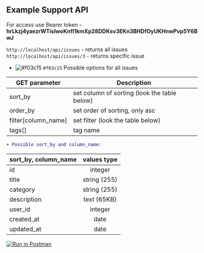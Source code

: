 ## Example Support API

For access use Bearer token - **hrLkzj4yaezrWTisIwoKnfI1kmXp28DDKsv3EKn3BHDfOyUKHnwPvp5Y6BwJ**

`http://localhost/api/issues` - returns all issues
`http://localhost/api/issues/3` - returns specific issue 

- ![#f03c15](https://via.placeholder.com/15/f03c15/000000?text=+) `#f03c15` Possible options for all issues

| **GET parameter**  | **Description**                                    
| ------------------ | ---------------------------------------------| 
| sort_by            | set column of sorting (look the table below) | 
| order_by           | set order of sorting, only asc|desc          |   
| filter[column_name]| set filter (look the table below)            |
| tags[]             | tag name                                     |

```diff
+ Possible sort_by and column_name:
```
| **sort_by**, **column_name** | **values type**        | 
| -----------------------------|:----------------------:| 
| id                           | integer                | 
| title                        | string (255)           |   
| category                     | string (255)           | 
| description                  | text (65KB)            |
| user_id                      | integer                | 
| created_at                   | date                   |
| updated_at                   | date                   |


[![Run in Postman](https://run.pstmn.io/button.svg)](https://god.gw.postman.com/run-collection/20879151-be71563b-1df1-4aac-8e79-13c70ff486c7?action=collection%2Ffork&collection-url=entityId%3D20879151-be71563b-1df1-4aac-8e79-13c70ff486c7%26entityType%3Dcollection%26workspaceId%3D90684aef-822b-4f2a-90c4-6d995817a93e)
